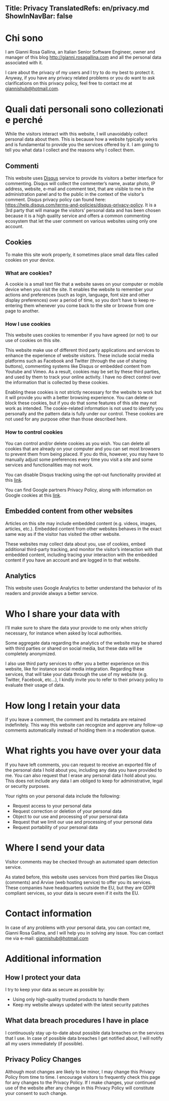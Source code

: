 Title: Privacy
TranslatedRefs: en/privacy.md
ShowInNavBar: false
---
# Chi sono

I am Gianni Rosa Gallina, an Italian Senior Software Engineer, owner and manager of this blog <a href="http://gianni.rosagallina.com" target="_blank">http://gianni.rosagallina.com</a> and all the personal data associated with it.

I care about the privacy of my users and I try to do my best to protect it. Anyway, if you have any privacy related problems or you do want to ask clarifications on this privacy policy, feel free to contact me at [giannishub@hotmail.com](mailto:giannishub@hotmail.com).

# Quali dati personali sono collezionati e perché

While the visitors interact with this website, I will unavoidably collect personal data about them. This is because how a website typically works and is fundamental to provide you the services offered by it. I am going to tell you what data I collect and the reasons why I collect them.

## Commenti

This website uses <a href="https://disqus.com/" target="_blank">Disqus</a> service to provide its visitors a better interface for commenting. Disqus will collect the commenter’s name, avatar photo, IP address, website, e-mail and comment text, that are visible to me in the administration panel and to the public in the context of the visitor’s comment. Disqus privacy policy can found here: <a href="https://help.disqus.com/terms-and-policies/disqus-privacy-policy" target="_blank">https://help.disqus.com/terms-and-policies/disqus-privacy-policy</a>. It is a 3rd party that will manage the visitors’ personal data and has been chosen because it is a high quality service and offers a common commenting ecosystem that let the user comment on various websites using only one account.

## Cookies

To make this site work properly, it sometimes place small data files called cookies on your device.

### What are cookies?

A cookie is a small text file that a website saves on your computer or mobile device when you visit the site. It enables the website to remember your actions and preferences (such as login, language, font size and other display preferences) over a period of time, so you don’t have to keep re-entering them whenever you come back to the site or browse from one page to another.

### How I use cookies

This website uses cookies to remember if you have agreed (or not) to our use of cookies on this site.

This website make use of different third party applications and services to enhance the experience of website visitors. These include social media platforms such as Facebook and Twitter (through the use of sharing buttons), commenting systems like Disqus or embedded content from Youtube and Vimeo. As a result, cookies may be set by these third parties, and used by them to track your online activity. I have no direct control over the information that is collected by these cookies.

Enabling these cookies is not strictly necessary for the website to work but it will provide you with a better browsing experience. You can delete or block these cookies, but if you do that some features of this site may not work as intended. The cookie-related information is not used to identify you personally and the pattern data is fully under our control. These cookies are not used for any purpose other than those described here.

### How to control cookies

You can control and/or delete cookies as you wish. You can delete all cookies that are already on your computer and you can set most browsers to prevent them from being placed. If you do this, however, you may have to manually adjust some preferences every time you visit a site and some services and functionalities may not work.

You can disable Disqus tracking using the opt-out functionality provided at this <a href="https://help.disqus.com/customer/portal/articles/1657951-ad-training-settings" target="_blank">link</a>.

You can find Google partners Privacy Policy, along with information on Google cookies at this <a href="http://www.google.com/policies/privacy/partners/" target="_blank">link</a>.

## Embedded content from other websites

Articles on this site may include embedded content (e.g. videos, images, articles, etc.). Embedded content from other websites behaves in the exact same way as if the visitor has visited the other website.

These websites may collect data about you, use of cookies, embed additional third-party tracking, and monitor the visitor’s interaction with that embedded content, including tracing your interaction with the embedded content if you have an account and are logged in to that website.

## Analytics

This website uses Google Analytics to better understand the behavior of its readers and provide always a better service.

# Who I share your data with

I’ll make sure to share the data your provide to me only when strictly necessary, for instance when asked by local authorities.

Some aggregate data regarding the analytics of the website may be shared with third parties or shared on social media, but these data will be completely anonymized.

I also use third party services to offer you a better experience on this website, like for instance social media integration. Regarding these services, that will take your data through the use of my website (e.g. Twitter, Facebook, etc…), I kindly invite you to refer to their privacy policy to evaluate their usage of data.

# How long I retain your data

If you leave a comment, the comment and its metadata are retained indefinitely. This way this website can recognize and approve any follow-up comments automatically instead of holding them in a moderation queue.

# What rights you have over your data

If you have left comments, you can request to receive an exported file of the personal data I hold about you, including any data you have provided to me. You can also request that I erase any personal data I hold about you. This does not include any data I am obliged to keep for administrative, legal or security purposes.

Your rights on your personal data include the following:

- Request access to your personal data
- Request correction or deletion of your personal data
- Object to our use and processing of your personal data
- Request that we limit our use and processing of your personal data
- Request portability of your personal data

# Where I send your data

Visitor comments may be checked through an automated spam detection service.

As stated before, this website uses services from third parties like Disqus (comments) and Arvixe (web hosting service) to offer you its services. These companies have headquarters outside the EU, but they are GDPR compliant services, so your data is secure even if it exits the EU.

# Contact information

In case of any problems with your personal data, you can contact me, Gianni Rosa Gallina, and I will help you in solving any issue. You can contact me via e-mail: [giannishub@hotmail.com](mailto:giannishub@hotmail.com)

# Additional information

## How I protect your data

I try to keep your data as secure as possible by:

- Using only high-quality trusted products to handle them
- Keep my website always updated with the latest security patches

## What data breach procedures I have in place

I continuously stay up-to-date about possible data breaches on the services that I use. In case of possible data breaches I get notified about, I will notify all my users immediately (if possible).

## Privacy Policy Changes
Although most changes are likely to be minor, I may change this Privacy Policy from time to time. I encourage visitors to frequently check this page for any changes to the Privacy Policy. If I make changes, your continued use of the website after any change in this Privacy Policy will constitute your consent to such change.